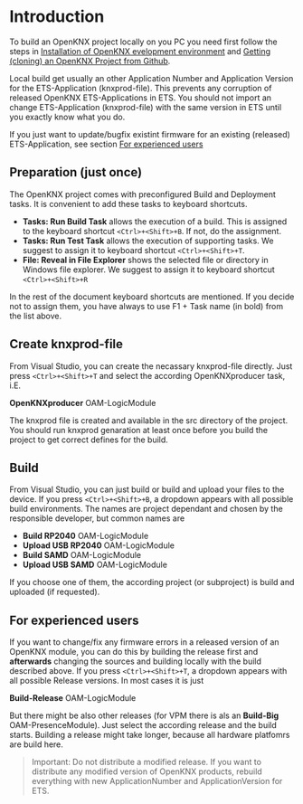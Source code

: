 # Introduction

To build an OpenKNX project locally on you PC you need first follow the steps in [Installation of OpenKNX evelopment environment](/OpenKNX/OpenKNX/wiki/Installation-of-OpenKNX-development-environment-for-PlatformIO-(PIO)) and [Getting (cloning) an OpenKNX Project from Github](/OpenKNX/OpenKNX/wiki/Getting-(cloning)-an-OpenKNX-Project-from-Github).

Local build get usually an other Application Number and Application Version for the ETS-Application (knxprod-file). This prevents any corruption of released OpenKNX ETS-Applications in ETS. You should not import an change ETS-Application (knxprod-file) with the same version in ETS until you exactly know what you do.

If you just want to update/bugfix existint firmware for an existing (released) ETS-Application, see section [For experienced users](#for-experienced-users)

## Preparation (just once)

The OpenKNX project comes with preconfigured Build and Deployment tasks. It is convenient to add these tasks to keyboard shortcuts. 

* **Tasks: Run Build Task** allows the execution of a build. This is assigned to the keyboard shortcut `<Ctrl>+<Shift>+B`. If not, do the assignment.
* **Tasks: Run Test Task** allows the execution of supporting tasks. We suggest to assign it to keyboard shortcut `<Ctrl>+<Shift>+T`.
* **File: Reveal in File Explorer** shows the selected file or directory in Windows file explorer. We suggest to assign it to keyboard shortcut `<Ctrl>+<Shift>+R`

In the rest of the document keyboard shortcuts are mentioned. If you decide not to assign them, you have always to use F1 + Task name (in bold) from the list above.

## Create knxprod-file

From Visual Studio, you can create the necassary knxprod-file directly. Just press `<Ctrl>+<Shift>+T` and select the according OpenKNXproducer task, i.E.

**OpenKNXproducer** OAM-LogicModule

The knxprod file is created and available in the src directory of the project. You should run knxprod genaration at least once before you build the project to get correct defines for the build.

## Build

From Visual Studio, you can just build or build and upload your files to the device. If you press `<Ctrl>+<Shift>+B`, a dropdown appears with all possible build environments. The names are project dependant and chosen by the responsible developer, but common names are

* **Build RP2040** OAM-LogicModule
* **Upload USB RP2040** OAM-LogicModule
* **Build SAMD** OAM-LogicModule
* **Upload USB SAMD** OAM-LogicModule

If you choose one of them, the according project (or subproject) is build and uploaded (if requested).

## For experienced users

If you want to change/fix any firmware errors in a released version of an OpenKNX module, you can do this by building the release first and **afterwards** changing the sources and building locally with the build described above. If you press `<Ctrl>+<Shift>+T`, a dropdown appears with all possible Release versions. In most cases it is just

**Build-Release** OAM-LogicModule

But there might be also other releases (for VPM there is als an **Build-Big** OAM-PresenceModule). Just select the according release and the build starts. Building a release might take longer, because all hardware platfomrs are build here.

>Important: Do not distribute a modified release. If you want to distribute any modified version of OpenKNX products, rebuild everything with new ApplicationNumber and ApplicationVersion for ETS.

